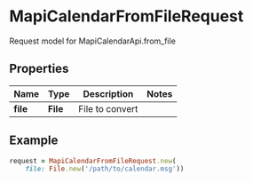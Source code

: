 # MapiCalendarFromFileRequest

Request model for MapiCalendarApi.from_file

## Properties

Name | Type | Description | Notes
---- | ---- | ----------- | -----
**file** |**File** |File to convert |

## Example
```ruby
request = MapiCalendarFromFileRequest.new(
    file: File.new('/path/to/calendar.msg'))
```
